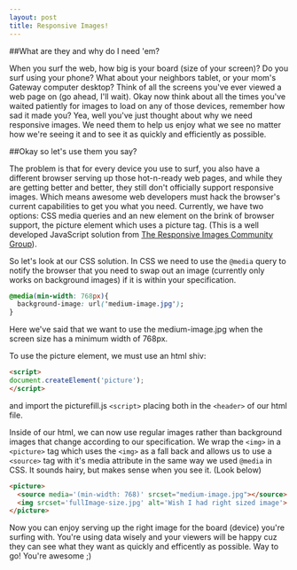 ```yaml
---
layout: post
title: Responsive Images!
---
```


##What are they and why do I need 'em?

When you surf the web, how big is your board (size of your screen)?  Do you surf using your phone?  What about your neighbors tablet, or your mom's Gateway computer desktop?  Think of all the screens you've ever viewed a web page on (go ahead, I'll wait).  Okay now think about all the times you've waited patiently for images to load on any of those devices, remember how sad it made you?  Yea, well you've just thought about why we need responsive images.  We need them to help us enjoy what we see no matter how we're seeing it and to see it as quickly and efficiently as possible.


##Okay so let's use them you say?

The problem is that for every device you use to surf, you also have a different browser serving up those hot-n-ready web pages, and while they are getting better and better, they still don't officially support responsive images.  Which means awesome web developers must hack the browser's current capabilities to get you what you need. Currently, we have two options: CSS media queries and an new element on the brink of browser support, the picture element which uses a picture tag. (This is a well developed JavaScript solution from [The Responsive Images Community Group](http://www.responsiveimages.org)).

So let's look at our CSS solution.  In CSS we need to use the `@media` query to notify the browser that you need to swap out an image (currently only works on background images) if it is within your specification.

```css
@media(min-width: 768px){
  background-image: url('medium-image.jpg');
}
```

Here we've said that we want to use the medium-image.jpg when the screen size has a minimum width of 768px.

To use the picture element, we must use an html shiv: 

```html
<script>
document.createElement('picture');
</script>
```

and import the picturefill.js `<script>` placing both in the `<header>` of our html file.

Inside of our html, we can now use regular images rather than background images that change according to our specification.  We wrap the `<img>` in a `<picture>` tag which uses the `<img>` as a fall back and allows us to use a `<source>` tag with it's media attribute in the same way we used `@media` in CSS.  It sounds hairy, but makes sense when you see it. (Look below)

```html
<picture>
  <source media='(min-width: 768)' srcset="medium-image.jpg"></source>
  <img srcset='fullImage-size.jpg' alt='Wish I had right sized image'>
</picture>
```

Now you can enjoy serving up the right image for the board (device) you're surfing with.  You're using data wisely and your viewers will be happy cuz they can see what they want as quickly and efficently as possible.  Way to go!  You're awesome ;)
